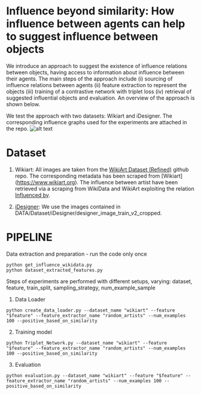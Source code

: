 # Influence beyond similarity: How influence between agents can help to suggest influence between objects
We introduce an approach to suggest the existence of influence relations between objects, having access to information about influence between their agents. 
The main steps of the approach include (i) sourcing of influence relations between agents (ii) feature extraction to represent the objects (iii) training of a contrastive network with triplet loss (iv) retrieval of suggested influential objects and evaluation. An overview of the approach is shown below. 

We test the approach with two datasets: Wikiart and iDesigner. The corresponding influence graphs used for the experiments are attached in the repo. 
![alt text](http://url/to/img.png)

# Dataset
1. Wikiart: All images are taken from the [WikiArt Dataset (Refined)](https://github.com/cs-chan/ArtGAN/tree/master/WikiArt%20Dataset) github repo. The corresponding metadata has been scraped from [Wikiart] (https://www.wikiart.org). The influence between artist have been retrieved via a scraping from WikiData and WikiArt exploiting the relation [Influenced by](https://www.wikidata.org/wiki/Property:P737). 

2. [iDesigner](https://www.kaggle.com/competitions/idesigner/data): We use the images contained in DATA/Dataset/iDesigner/designer_image_train_v2_cropped. 



# PIPELINE
Data extraction and preparation - run the code only once

```
python get_influence_wikidata.py
python dataset_extracted_features.py
```
Steps of experiments are performed with different setups, varying: dataset, feature, train_split, sampling_strategy, num_example_sample

1. Data Loader
```
python create_data_loader.py --dataset_name "wikiart" --feature "$feature" --feature_extractor_name "random_artists" --num_examples 100 --positive_based_on_similarity

```
2. Training model 

```
python Triplet_Network.py --dataset_name "wikiart" --feature "$feature" --feature_extractor_name "random_artists" --num_examples 100 --positive_based_on_similarity

```

3. Evaluation
```
python evaluation.py --dataset_name "wikiart" --feature "$feature" --feature_extractor_name "random_artists" --num_examples 100 --positive_based_on_similarity

```
